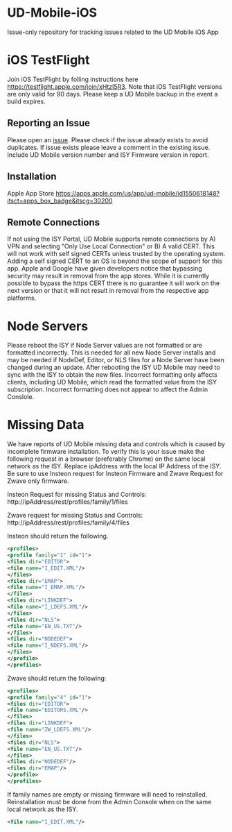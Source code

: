 # UD-Mobile-iOS
Issue-only repository for tracking issues related to the UD Mobile iOS App

# iOS TestFlight 
Join iOS TestFlight by folling instructions here https://testflight.apple.com/join/xHtzI5R3.  Note that iOS TestFlight versions are only valid for 90 days. Please keep a UD Mobile backup in the event a build expires.


## Reporting an Issue
Please open an [issue](https://github.com/UniversalDevicesInc/UD-Mobile-iOS/issues).
Please check if the issue already exists to avoid duplicates. If issue exists please leave a comment in the existing issue.
Include UD Mobile version number and ISY Firmware version in report.

## Installation
Apple App Store https://apps.apple.com/us/app/ud-mobile/id1550618148?itsct=apps_box_badge&itscg=30200

## Remote Connections
If not using the ISY Portal, UD Mobile supports remote connections by A) VPN and selecting "Only Use Local Connection" or B) A valid CERT. This will not work with self signed CERTs unless trusted by the operating system. Adding a self signed CERT to an OS is beyond the scope of support for this app.
Apple and Google have given developers notice that bypassing security may result in removal from the app stores. While it is currently possible to bypass the https CERT there is no guarantee it will work on the next version or that it will not result in removal from the respective app platforms.  

# Node Servers
Please reboot the ISY if Node Server values are not formatted or are formatted incorrectly.  This is needed for all new Node Server installs and may be needed if NodeDef, Editor, or NLS files for a Node Server have been changed during an update.  After rebooting the ISY UD Mobile may need to sync with the ISY to obtain the new files. Incorrect formatting only affects clients, including UD Mobile, which read the formatted value from the ISY subscription.  Incorrect formatting does not appear to affect the Admin Conslole.

# Missing Data
We have reports of UD Mobile missing data and controls which is caused by incomplete firmware installation.  To verify this is your issue make the following request in a browser (preferably Chrome) on the same local network as the ISY. Replace ipAddress with the local IP Address of the ISY. Be sure to use Insteon request for Insteon Firmware and Zwave Request for Zwave only firmware.

Insteon Request for missing Status and Controls:
http://ipAddress/rest/profiles/family/1/files  

Zwave request for missing Status and Controls:
http://ipAddress/rest/profiles/family/4/files

Insteon should return the following.  
      
```xml
<profiles>
<profile family="1" id="1">
<files dir="EDITOR">
<file name="I_EDIT.XML"/>
</files>
<files dir="EMAP">
<file name="I_EMAP.XML"/>
</files>
<files dir="LINKDEF">
<file name="I_LDEFS.XML"/>
</files>
<files dir="NLS">
<file name="EN_US.TXT"/>
</files>
<files dir="NODEDEF">
<file name="I_NDEFS.XML"/>
</files>
</profile>
</profiles>
```

Zwave should return the following:

```xml
<profiles>
<profile family="4" id="1">
<files dir="EDITOR">
<file name="EDITORS.XML"/>
</files>
<files dir="LINKDEF">
<file name="ZW_LDEFS.XML"/>
</files>
<files dir="NLS">
<file name="EN_US.TXT"/>
</files>
<files dir="NODEDEF"/>
<files dir="EMAP"/>
</profile>
</profiles>
```

If family names are empty or missing firmware will need to reinstalled.  Reinstallation must be done from the Admin Console when on the same local network as the ISY.
```xml 
<file name="I_EDIT.XML"/>
```      
